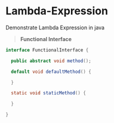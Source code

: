 # Lambda-Expression
Demonstrate  Lambda Expression in java
>  **Functional Interface**
```java
interface FunctionalInterface {

  public abstract void method();

  default void defaultMethod() {

  }

  static void staticMethod() {

  }

}
```
